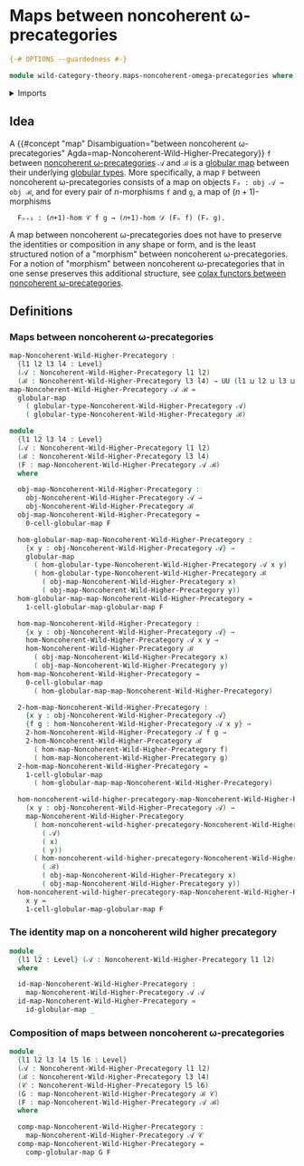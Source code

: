 # Maps between noncoherent ω-precategories

```agda
{-# OPTIONS --guardedness #-}

module wild-category-theory.maps-noncoherent-omega-precategories where
```

<details><summary>Imports</summary>

```agda
open import foundation.dependent-pair-types
open import foundation.function-types
open import foundation.identity-types
open import foundation.universe-levels

open import globular-types.globular-maps
open import globular-types.globular-types

open import wild-category-theory.noncoherent-omega-precategories
```

</details>

## Idea

A
{{#concept "map" Disambiguation="between noncoherent ω-precategories" Agda=map-Noncoherent-Wild-Higher-Precategory}}
`f` between
[noncoherent ω-precategories](wild-category-theory.noncoherent-omega-precategories.md)
`𝒜` and `ℬ` is a [globular map](globular-types.globular-maps.md) between their
underlying [globular types](globular-types.globular-types.md). More
specifically, a map `F` between noncoherent ω-precategories consists of a map on
objects `F₀ : obj 𝒜 → obj ℬ`, and for every pair of $n$-morphisms `f` and `g`, a
map of $(n+1)$-morphisms

```text
  Fₙ₊₁ : (𝑛+1)-hom 𝒞 f g → (𝑛+1)-hom 𝒟 (Fₙ f) (Fₙ g).
```

A map between noncoherent ω-precategories does not have to preserve the
identities or composition in any shape or form, and is the least structured
notion of a "morphism" between noncoherent ω-precategories. For a notion of
"morphism" between noncoherent ω-precategories that in one sense preserves this
additional structure, see
[colax functors between noncoherent ω-precategories](wild-category-theory.colax-functors-noncoherent-omega-precategories.md).

## Definitions

### Maps between noncoherent ω-precategories

```agda
map-Noncoherent-Wild-Higher-Precategory :
  {l1 l2 l3 l4 : Level}
  (𝒜 : Noncoherent-Wild-Higher-Precategory l1 l2)
  (ℬ : Noncoherent-Wild-Higher-Precategory l3 l4) → UU (l1 ⊔ l2 ⊔ l3 ⊔ l4)
map-Noncoherent-Wild-Higher-Precategory 𝒜 ℬ =
  globular-map
    ( globular-type-Noncoherent-Wild-Higher-Precategory 𝒜)
    ( globular-type-Noncoherent-Wild-Higher-Precategory ℬ)

module _
  {l1 l2 l3 l4 : Level}
  (𝒜 : Noncoherent-Wild-Higher-Precategory l1 l2)
  (ℬ : Noncoherent-Wild-Higher-Precategory l3 l4)
  (F : map-Noncoherent-Wild-Higher-Precategory 𝒜 ℬ)
  where

  obj-map-Noncoherent-Wild-Higher-Precategory :
    obj-Noncoherent-Wild-Higher-Precategory 𝒜 →
    obj-Noncoherent-Wild-Higher-Precategory ℬ
  obj-map-Noncoherent-Wild-Higher-Precategory =
    0-cell-globular-map F

  hom-globular-map-map-Noncoherent-Wild-Higher-Precategory :
    {x y : obj-Noncoherent-Wild-Higher-Precategory 𝒜} →
    globular-map
      ( hom-globular-type-Noncoherent-Wild-Higher-Precategory 𝒜 x y)
      ( hom-globular-type-Noncoherent-Wild-Higher-Precategory ℬ
        ( obj-map-Noncoherent-Wild-Higher-Precategory x)
        ( obj-map-Noncoherent-Wild-Higher-Precategory y))
  hom-globular-map-map-Noncoherent-Wild-Higher-Precategory =
    1-cell-globular-map-globular-map F

  hom-map-Noncoherent-Wild-Higher-Precategory :
    {x y : obj-Noncoherent-Wild-Higher-Precategory 𝒜} →
    hom-Noncoherent-Wild-Higher-Precategory 𝒜 x y →
    hom-Noncoherent-Wild-Higher-Precategory ℬ
      ( obj-map-Noncoherent-Wild-Higher-Precategory x)
      ( obj-map-Noncoherent-Wild-Higher-Precategory y)
  hom-map-Noncoherent-Wild-Higher-Precategory =
    0-cell-globular-map
      ( hom-globular-map-map-Noncoherent-Wild-Higher-Precategory)

  2-hom-map-Noncoherent-Wild-Higher-Precategory :
    {x y : obj-Noncoherent-Wild-Higher-Precategory 𝒜}
    {f g : hom-Noncoherent-Wild-Higher-Precategory 𝒜 x y} →
    2-hom-Noncoherent-Wild-Higher-Precategory 𝒜 f g →
    2-hom-Noncoherent-Wild-Higher-Precategory ℬ
      ( hom-map-Noncoherent-Wild-Higher-Precategory f)
      ( hom-map-Noncoherent-Wild-Higher-Precategory g)
  2-hom-map-Noncoherent-Wild-Higher-Precategory =
    1-cell-globular-map
      ( hom-globular-map-map-Noncoherent-Wild-Higher-Precategory)

  hom-noncoherent-wild-higher-precategory-map-Noncoherent-Wild-Higher-Precategory :
    (x y : obj-Noncoherent-Wild-Higher-Precategory 𝒜) →
    map-Noncoherent-Wild-Higher-Precategory
      ( hom-noncoherent-wild-higher-precategory-Noncoherent-Wild-Higher-Precategory
        ( 𝒜)
        ( x)
        ( y))
      ( hom-noncoherent-wild-higher-precategory-Noncoherent-Wild-Higher-Precategory
        ( ℬ)
        ( obj-map-Noncoherent-Wild-Higher-Precategory x)
        ( obj-map-Noncoherent-Wild-Higher-Precategory y))
  hom-noncoherent-wild-higher-precategory-map-Noncoherent-Wild-Higher-Precategory
    x y =
    1-cell-globular-map-globular-map F
```

### The identity map on a noncoherent wild higher precategory

```agda
module _
  {l1 l2 : Level} (𝒜 : Noncoherent-Wild-Higher-Precategory l1 l2)
  where

  id-map-Noncoherent-Wild-Higher-Precategory :
    map-Noncoherent-Wild-Higher-Precategory 𝒜 𝒜
  id-map-Noncoherent-Wild-Higher-Precategory =
    id-globular-map _
```

### Composition of maps between noncoherent ω-precategories

```agda
module _
  {l1 l2 l3 l4 l5 l6 : Level}
  (𝒜 : Noncoherent-Wild-Higher-Precategory l1 l2)
  (ℬ : Noncoherent-Wild-Higher-Precategory l3 l4)
  (𝒞 : Noncoherent-Wild-Higher-Precategory l5 l6)
  (G : map-Noncoherent-Wild-Higher-Precategory ℬ 𝒞)
  (F : map-Noncoherent-Wild-Higher-Precategory 𝒜 ℬ)
  where

  comp-map-Noncoherent-Wild-Higher-Precategory :
    map-Noncoherent-Wild-Higher-Precategory 𝒜 𝒞
  comp-map-Noncoherent-Wild-Higher-Precategory =
    comp-globular-map G F
```

